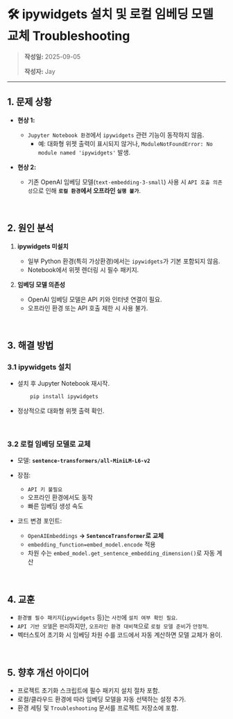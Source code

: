 # 🛠 ipywidgets 설치 및 로컬 임베딩 모델 교체 Troubleshooting

> **작성일:** 2025-09-05  
>
> **작성자:** Jay 

---

## 1. 문제 상황

- **현상 1:**  
  - `Jupyter Notebook 환경`에서 `ipywidgets` 관련 기능이 동작하지 않음.  
    - 예: 대화형 위젯 출력이 표시되지 않거나, `ModuleNotFoundError: No module named 'ipywidgets'` 발생.

- **현상 2:**  
  - 기존 OpenAI 임베딩 모델(`text-embedding-3-small`) 사용 시 `API 호출 의존성`으로 인해 **`로컬 환경`에서 오프라인 `실행 불가`**.

<br>

## 2. 원인 분석

1. **ipywidgets 미설치**
   - 일부 Python 환경(특히 가상환경)에서는 `ipywidgets`가 기본 포함되지 않음.
   - Notebook에서 위젯 렌더링 시 필수 패키지.

2. **임베딩 모델 의존성**
   - OpenAI 임베딩 모델은 API 키와 인터넷 연결이 필요.
   - 오프라인 환경 또는 API 호출 제한 시 사용 불가.

<br>

## 3. 해결 방법

### 3.1 ipywidgets 설치
  - 설치 후 Jupyter Notebook 재시작.

    ```bash
        pip install ipywidgets
    ```

   - 정상적으로 대화형 위젯 출력 확인.

<br>

### 3.2 로컬 임베딩 모델로 교체

- 모델: **`sentence-transformers/all-MiniLM-L6-v2`**

- 장점:
  - `API 키 불필요`
  - 오프라인 환경에서도 동작
  - 빠른 임베딩 생성 속도

- 코드 변경 포인트:
  - `OpenAIEmbeddings` **→ `SentenceTransformer`로 교체**
  - `embedding_function=embed_model.encode` 적용
  - 차원 수는 `embed_model.get_sentence_embedding_dimension()`로 자동 계산

<br>

## 4. 교훈

- `환경별 필수 패키지`(`ipywidgets` 등)는 `사전`에 `설치 여부 확인 필요`.
- `API 기반 모델`은 `편리`하지만, `오프라인 환경 대비책`으로 `로컬 모델 준비`가 `안정적`.
- 벡터스토어 초기화 시 임베딩 차원 수를 코드에서 자동 계산하면 모델 교체가 용이.

<br>

## 5. 향후 개선 아이디어

- 프로젝트 초기화 스크립트에 필수 패키지 설치 절차 포함.
- 로컬/클라우드 환경에 따라 임베딩 모델을 자동 선택하는 설정 추가.
- 환경 세팅 및 `Troubleshooting` 문서를 프로젝트 저장소에 포함.